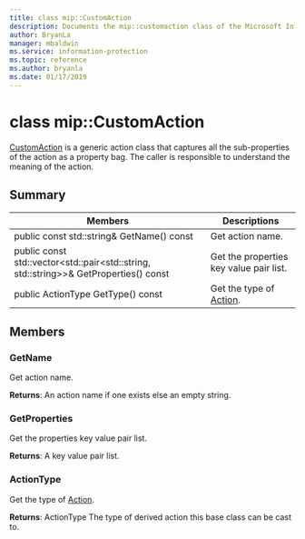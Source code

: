 ```yaml
---
title: class mip::CustomAction 
description: Documents the mip::customaction class of the Microsoft Information Protection (MIP) SDK.
author: BryanLa
manager: mbaldwin
ms.service: information-protection
ms.topic: reference
ms.author: bryanla
ms.date: 01/17/2019
---
```


# class mip::CustomAction 
[CustomAction](class_mip_customaction.md) is a generic action class that captures all the sub-properties of the action as a property bag. The caller is responsible to understand the meaning of the action.
  
## Summary
 Members                        | Descriptions                                
--------------------------------|---------------------------------------------
 public const std::string& GetName() const  |  Get action name.
public const std::vector<std::pair<std::string, std::string>>& GetProperties() const  |  Get the properties key value pair list.
 public ActionType GetType() const  |  Get the type of [Action](class_mip_action.md).
  
## Members
  
### GetName
Get action name.

  
**Returns**: An action name if one exists else an empty string.
  
### GetProperties
Get the properties key value pair list.

  
**Returns**: A key value pair list.
  
### ActionType
Get the type of [Action](class_mip_action.md).

  
**Returns**: ActionType The type of derived action this base class can be cast to.